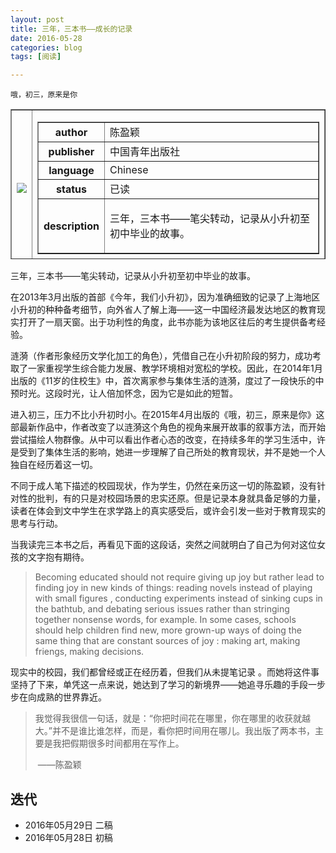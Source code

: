 ```yaml
---
layout: post
title: 三年，三本书——成长的记录
date: 2016-05-28
categories: blog
tags: [阅读]

---
```


```
哦，初三，原来是你
```

<table width="420" height="240" border="1" >

<td>

<img src = "https://images-cn.ssl-images-amazon.com/images/I/516miTaSDZL._AA160_.jpg">

<td align="right">

<table border="1">

<tr>

<th>author</th>

<td>陈盈颖</td>

<tr>

<th>publisher</th>

<td>中国青年出版社</td>

</tr>

<th>language</th>

<td>Chinese</td>

</tr>

<tr>

<th>status</th>

<td>已读</td>

</tr>

<th>description</th>

<td> 

三年，三本书——笔尖转动，记录从小升初至初中毕业的故事。

</td>

</table>

</td>
</table>




三年，三本书——笔尖转动，记录从小升初至初中毕业的故事。

在2013年3月出版的首部《今年，我们小升初》，因为准确细致的记录了上海地区小升初的种种备考细节，向外省人了解上海——这一中国经济最发达地区的教育现实打开了一扇天窗。出于功利性的角度，此书亦能为该地区往后的考生提供备考经验。

涟漪（作者形象经历文学化加工的角色），凭借自己在小升初阶段的努力，成功考取了一家重视学生综合能力发展、教学环境相对宽松的学校。因此，在2014年1月出版的《11岁的住校生》中，首次离家参与集体生活的涟漪，度过了一段快乐的中预时光。这段时光，让人倍加怀念，因为它是如此的短暂。

进入初三，压力不比小升初时小。在2015年4月出版的《哦，初三，原来是你》这部最新作品中，作者改变了以涟漪这个角色的视角来展开故事的叙事方法，而开始尝试描绘人物群像。从中可以看出作者心态的改变，在持续多年的学习生活中，许是受到了集体生活的影响，她进一步理解了自己所处的教育现状，并不是她一个人独自在经历着这一切。

不同于成人笔下描述的校园现状，作为学生，仍然在亲历这一切的陈盈颖，没有针对性的批判，有的只是对校园场景的忠实还原。但是记录本身就具备足够的力量，读者在体会到文中学生在求学路上的真实感受后，或许会引发一些对于教育现实的思考与行动。

当我读完三本书之后，再看见下面的这段话，突然之间就明白了自己为何对这位女孩的文字抱有期待。

> Becoming educated should not require giving up joy but rather lead to finding joy in new kinds of things: reading novels instead of playing with small figures , conducting experiments instead of sinking cups in the bathtub, and debating serious issues rather than stringing together nonsense words, for example. In some cases, schools should help children find new, more grown-up ways of doing the same thing that are constant sources of joy : making art, making friengs, making decisions.

现实中的校园，我们都曾经或正在经历着，但我们从未提笔记录 。而她将这件事坚持了下来，单凭这一点来说，她达到了学习的新境界——她追寻乐趣的手段一步步在向成熟的世界靠近。

> 我觉得我很信一句话，就是：“你把时间花在哪里，你在哪里的收获就越大。”并不是谁比谁怎样，而是，看你把时间用在哪儿。我出版了两本书，主要是我把假期很多时间都用在写作上。
>
> ​                                                                                           ——陈盈颖

## 迭代

* 2016年05月29日 二稿
* 2016年05月28日 初稿
